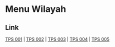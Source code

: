 # Menu Wilayah

## Link

[TPS 001](https://github.com/gigit-pemilu/pemilu-2024-82-maluku-utara/tree/main/pilpres/hitung-suara/sub/82-maluku-utara/sub/06-halmahera-timur/sub/02-maba/sub/2003-buli-karya/sub/001-tps)
 | 
[TPS 002](https://github.com/gigit-pemilu/pemilu-2024-82-maluku-utara/tree/main/pilpres/hitung-suara/sub/82-maluku-utara/sub/06-halmahera-timur/sub/02-maba/sub/2003-buli-karya/sub/002-tps)
 | 
[TPS 003](https://github.com/gigit-pemilu/pemilu-2024-82-maluku-utara/tree/main/pilpres/hitung-suara/sub/82-maluku-utara/sub/06-halmahera-timur/sub/02-maba/sub/2003-buli-karya/sub/003-tps)
 | 
[TPS 004](https://github.com/gigit-pemilu/pemilu-2024-82-maluku-utara/tree/main/pilpres/hitung-suara/sub/82-maluku-utara/sub/06-halmahera-timur/sub/02-maba/sub/2003-buli-karya/sub/004-tps)
 | 
[TPS 005](https://github.com/gigit-pemilu/pemilu-2024-82-maluku-utara/tree/main/pilpres/hitung-suara/sub/82-maluku-utara/sub/06-halmahera-timur/sub/02-maba/sub/2003-buli-karya/sub/005-tps)

